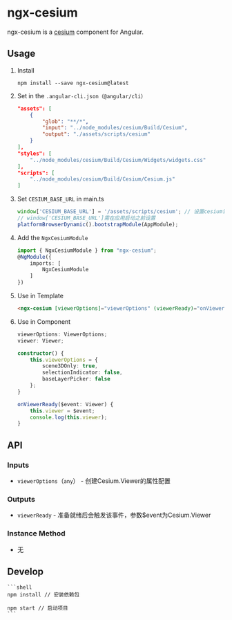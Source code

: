 # ngx-cesium

ngx-cesium is a [cesium](https://cesiumjs.org/) component for Angular.

## Usage

1. Install

	```shell
	npm install --save ngx-cesium@latest
	```

2. Set in the `.angular-cli.json（@angular/cli）`

	```json
    "assets": [
        {
            "glob": "**/*",
            "input": "../node_modules/cesium/Build/Cesium",
            "output": "./assets/scripts/cesium"
        }
    ],
    "styles": [
        "../node_modules/cesium/Build/Cesium/Widgets/widgets.css"
    ],
    "scripts": [
        "../node_modules/cesium/Build/Cesium/Cesium.js"
    ]
	```

3. Set `CESIUM_BASE_URL` in main.ts

	```typescript
    window['CESIUM_BASE_URL'] = '/assets/scripts/cesium'; // 设置cesium请求资源的基本路径
    // window['CESIUM_BASE_URL']需在应用启动之前设置
    platformBrowserDynamic().bootstrapModule(AppModule);
	```

4. Add the `NgxCesiumModule`

	```typescript
	import { NgxCesiumModule } from "ngx-cesium";
	@NgModule({
	    imports: [
	        NgxCesiumModule
	    ]
	})
	```

5. Use in Template

	```html
	<ngx-cesium [viewerOptions]="viewerOptions" (viewerReady)="onViewerReady($event)"></ngx-cesium>
	```

6. Use in Component

	```typescript
    viewerOptions: ViewerOptions;
    viewer: Viewer;

    constructor() {
        this.viewerOptions = {
            scene3DOnly: true,
            selectionIndicator: false,
            baseLayerPicker: false
        };
    }

    onViewerReady($event: Viewer) {
        this.viewer = $event;
        console.log(this.viewer);
    }
	```

## API

### Inputs

- `viewerOptions`（`any`） - 创建Cesium.Viewer的属性配置

### Outputs

- `viewerReady` - 准备就绪后会触发该事件，参数$event为Cesium.Viewer

### Instance Method

- 无

## Develop

	```shell
	npm install // 安装依赖包
	
	npm start // 启动项目
	```
